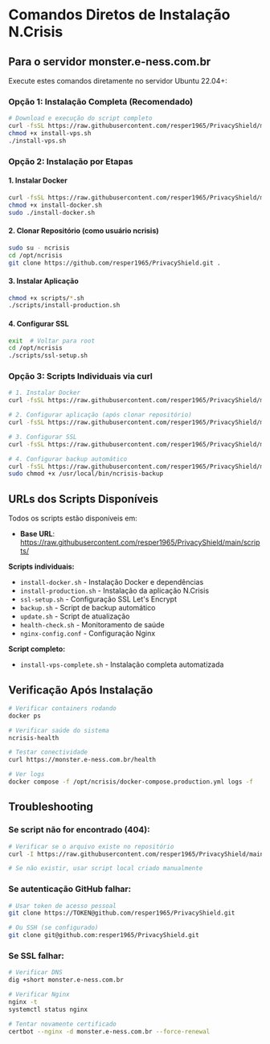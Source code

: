 # Comandos Diretos de Instalação N.Crisis

## Para o servidor monster.e-ness.com.br

Execute estes comandos diretamente no servidor Ubuntu 22.04+:

### Opção 1: Instalação Completa (Recomendado)
```bash
# Download e execução do script completo
curl -fsSL https://raw.githubusercontent.com/resper1965/PrivacyShield/main/install-vps-complete.sh -o install-vps.sh
chmod +x install-vps.sh
./install-vps.sh
```

### Opção 2: Instalação por Etapas

#### 1. Instalar Docker
```bash
curl -fsSL https://raw.githubusercontent.com/resper1965/PrivacyShield/main/scripts/install-docker.sh -o install-docker.sh
chmod +x install-docker.sh
sudo ./install-docker.sh
```

#### 2. Clonar Repositório (como usuário ncrisis)
```bash
sudo su - ncrisis
cd /opt/ncrisis
git clone https://github.com/resper1965/PrivacyShield.git .
```

#### 3. Instalar Aplicação
```bash
chmod +x scripts/*.sh
./scripts/install-production.sh
```

#### 4. Configurar SSL
```bash
exit  # Voltar para root
cd /opt/ncrisis
./scripts/ssl-setup.sh
```

### Opção 3: Scripts Individuais via curl

```bash
# 1. Instalar Docker
curl -fsSL https://raw.githubusercontent.com/resper1965/PrivacyShield/main/scripts/install-docker.sh | sudo bash

# 2. Configurar aplicação (após clonar repositório)
curl -fsSL https://raw.githubusercontent.com/resper1965/PrivacyShield/main/scripts/install-production.sh | sudo -u ncrisis bash

# 3. Configurar SSL
curl -fsSL https://raw.githubusercontent.com/resper1965/PrivacyShield/main/scripts/ssl-setup.sh | sudo bash

# 4. Configurar backup automático
curl -fsSL https://raw.githubusercontent.com/resper1965/PrivacyShield/main/scripts/backup.sh -o /usr/local/bin/ncrisis-backup
sudo chmod +x /usr/local/bin/ncrisis-backup
```

## URLs dos Scripts Disponíveis

Todos os scripts estão disponíveis em:
- **Base URL**: https://raw.githubusercontent.com/resper1965/PrivacyShield/main/scripts/

**Scripts individuais:**
- `install-docker.sh` - Instalação Docker e dependências
- `install-production.sh` - Instalação da aplicação N.Crisis
- `ssl-setup.sh` - Configuração SSL Let's Encrypt
- `backup.sh` - Script de backup automático
- `update.sh` - Script de atualização
- `health-check.sh` - Monitoramento de saúde
- `nginx-config.conf` - Configuração Nginx

**Script completo:**
- `install-vps-complete.sh` - Instalação completa automatizada

## Verificação Após Instalação

```bash
# Verificar containers rodando
docker ps

# Verificar saúde do sistema
ncrisis-health

# Testar conectividade
curl https://monster.e-ness.com.br/health

# Ver logs
docker compose -f /opt/ncrisis/docker-compose.production.yml logs -f
```

## Troubleshooting

### Se script não for encontrado (404):
```bash
# Verificar se o arquivo existe no repositório
curl -I https://raw.githubusercontent.com/resper1965/PrivacyShield/main/scripts/install-docker.sh

# Se não existir, usar script local criado manualmente
```

### Se autenticação GitHub falhar:
```bash
# Usar token de acesso pessoal
git clone https://TOKEN@github.com/resper1965/PrivacyShield.git

# Ou SSH (se configurado)
git clone git@github.com:resper1965/PrivacyShield.git
```

### Se SSL falhar:
```bash
# Verificar DNS
dig +short monster.e-ness.com.br

# Verificar Nginx
nginx -t
systemctl status nginx

# Tentar novamente certificado
certbot --nginx -d monster.e-ness.com.br --force-renewal
```
